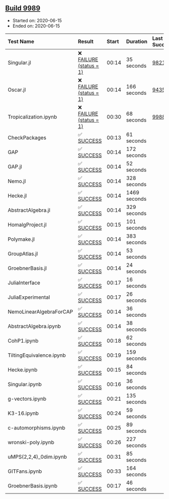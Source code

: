 ## [Build 9989](https://oscarci.mathematik.uni-kl.de/job/oscar/9989/)

* Started on: 2020-06-15
* Ended on: 2020-06-15

| Test Name    | Result | Start | Duration | Last Success | First Failure |
|:-------------|:-------|:------|:---------|:-------------|:--------------|
| Singular.jl | ❌ [FAILURE (status = 1)](https://oscarci.mathematik.uni-kl.de/job/oscar/9989/artifact/logs/build-9989/Singular.jl.log) | 00:14 | 35 seconds | [9821](https://oscarci.mathematik.uni-kl.de/job/oscar/9821/) | [9822](https://oscarci.mathematik.uni-kl.de/job/oscar/9822/) |
| Oscar.jl | ❌ [FAILURE (status = 1)](https://oscarci.mathematik.uni-kl.de/job/oscar/9989/artifact/logs/build-9989/Oscar.jl.log) | 00:14 | 166 seconds | [9435](https://oscarci.mathematik.uni-kl.de/job/oscar/9435/) | [9436](https://oscarci.mathematik.uni-kl.de/job/oscar/9436/) |
| Tropicalization.ipynb | ❌ [FAILURE (status = 1)](https://oscarci.mathematik.uni-kl.de/job/oscar/9989/artifact/logs/build-9989/Tropicalization.ipynb.log) | 00:30 | 68 seconds | [9988](https://oscarci.mathematik.uni-kl.de/job/oscar/9988/) | [9989](https://oscarci.mathematik.uni-kl.de/job/oscar/9989/) |
| CheckPackages | ✅ [SUCCESS](https://oscarci.mathematik.uni-kl.de/job/oscar/9989/artifact/logs/build-9989/CheckPackages.log) | 00:13 | 61 seconds |  |  |
| GAP | ✅ [SUCCESS](https://oscarci.mathematik.uni-kl.de/job/oscar/9989/artifact/logs/build-9989/GAP.log) | 00:14 | 172 seconds |  |  |
| GAP.jl | ✅ [SUCCESS](https://oscarci.mathematik.uni-kl.de/job/oscar/9989/artifact/logs/build-9989/GAP.jl.log) | 00:14 | 52 seconds |  |  |
| Nemo.jl | ✅ [SUCCESS](https://oscarci.mathematik.uni-kl.de/job/oscar/9989/artifact/logs/build-9989/Nemo.jl.log) | 00:14 | 328 seconds |  |  |
| Hecke.jl | ✅ [SUCCESS](https://oscarci.mathematik.uni-kl.de/job/oscar/9989/artifact/logs/build-9989/Hecke.jl.log) | 00:14 | 1469 seconds |  |  |
| AbstractAlgebra.jl | ✅ [SUCCESS](https://oscarci.mathematik.uni-kl.de/job/oscar/9989/artifact/logs/build-9989/AbstractAlgebra.jl.log) | 00:14 | 329 seconds |  |  |
| HomalgProject.jl | ✅ [SUCCESS](https://oscarci.mathematik.uni-kl.de/job/oscar/9989/artifact/logs/build-9989/HomalgProject.jl.log) | 00:15 | 101 seconds |  |  |
| Polymake.jl | ✅ [SUCCESS](https://oscarci.mathematik.uni-kl.de/job/oscar/9989/artifact/logs/build-9989/Polymake.jl.log) | 00:14 | 383 seconds |  |  |
| GroupAtlas.jl | ✅ [SUCCESS](https://oscarci.mathematik.uni-kl.de/job/oscar/9989/artifact/logs/build-9989/GroupAtlas.jl.log) | 00:14 | 53 seconds |  |  |
| GroebnerBasis.jl | ✅ [SUCCESS](https://oscarci.mathematik.uni-kl.de/job/oscar/9989/artifact/logs/build-9989/GroebnerBasis.jl.log) | 00:14 | 24 seconds |  |  |
| JuliaInterface | ✅ [SUCCESS](https://oscarci.mathematik.uni-kl.de/job/oscar/9989/artifact/logs/build-9989/JuliaInterface.log) | 00:17 | 16 seconds |  |  |
| JuliaExperimental | ✅ [SUCCESS](https://oscarci.mathematik.uni-kl.de/job/oscar/9989/artifact/logs/build-9989/JuliaExperimental.log) | 00:17 | 26 seconds |  |  |
| NemoLinearAlgebraForCAP | ✅ [SUCCESS](https://oscarci.mathematik.uni-kl.de/job/oscar/9989/artifact/logs/build-9989/NemoLinearAlgebraForCAP.log) | 00:14 | 36 seconds |  |  |
| AbstractAlgebra.ipynb | ✅ [SUCCESS](https://oscarci.mathematik.uni-kl.de/job/oscar/9989/artifact/logs/build-9989/AbstractAlgebra.ipynb.log) | 00:14 | 38 seconds |  |  |
| CohP1.ipynb | ✅ [SUCCESS](https://oscarci.mathematik.uni-kl.de/job/oscar/9989/artifact/logs/build-9989/CohP1.ipynb.log) | 00:18 | 62 seconds |  |  |
| TiltingEquivalence.ipynb | ✅ [SUCCESS](https://oscarci.mathematik.uni-kl.de/job/oscar/9989/artifact/logs/build-9989/TiltingEquivalence.ipynb.log) | 00:19 | 159 seconds |  |  |
| Hecke.ipynb | ✅ [SUCCESS](https://oscarci.mathematik.uni-kl.de/job/oscar/9989/artifact/logs/build-9989/Hecke.ipynb.log) | 00:15 | 84 seconds |  |  |
| Singular.ipynb | ✅ [SUCCESS](https://oscarci.mathematik.uni-kl.de/job/oscar/9989/artifact/logs/build-9989/Singular.ipynb.log) | 00:16 | 36 seconds |  |  |
| g-vectors.ipynb | ✅ [SUCCESS](https://oscarci.mathematik.uni-kl.de/job/oscar/9989/artifact/logs/build-9989/g-vectors.ipynb.log) | 00:21 | 135 seconds |  |  |
| K3-16.ipynb | ✅ [SUCCESS](https://oscarci.mathematik.uni-kl.de/job/oscar/9989/artifact/logs/build-9989/K3-16.ipynb.log) | 00:24 | 59 seconds |  |  |
| c-automorphisms.ipynb | ✅ [SUCCESS](https://oscarci.mathematik.uni-kl.de/job/oscar/9989/artifact/logs/build-9989/c-automorphisms.ipynb.log) | 00:25 | 89 seconds |  |  |
| wronski-poly.ipynb | ✅ [SUCCESS](https://oscarci.mathematik.uni-kl.de/job/oscar/9989/artifact/logs/build-9989/wronski-poly.ipynb.log) | 00:26 | 227 seconds |  |  |
| uMPS(2,2,4)_0dim.ipynb | ✅ [SUCCESS](https://oscarci.mathematik.uni-kl.de/job/oscar/9989/artifact/logs/build-9989/uMPS-2-2-4-_0dim.ipynb.log) | 00:31 | 85 seconds |  |  |
| GITFans.ipynb | ✅ [SUCCESS](https://oscarci.mathematik.uni-kl.de/job/oscar/9989/artifact/logs/build-9989/GITFans.ipynb.log) | 00:33 | 164 seconds |  |  |
| GroebnerBasis.ipynb | ✅ [SUCCESS](https://oscarci.mathematik.uni-kl.de/job/oscar/9989/artifact/logs/build-9989/GroebnerBasis.ipynb.log) | 00:17 | 46 seconds |  |  |
